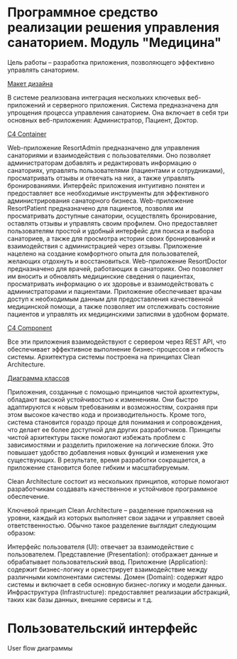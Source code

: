 # Программное средство реализации решения управления санаторием. Модуль "Медицина"
Цель работы – разработка приложения, позволяющего эффективно управлять санаторием.

[Макет дизайна](https://www.figma.com/file/XoMtOCKymrEiD7mh3DTndG?node-id=0-1&node-type=canvas&t=V2pn4xjp7kXFWdSF-0&type=design&mode=design)

В системе реализована интеграция нескольких ключевых веб-приложений и серверного приложения. Система предназначена для упрощения процесса управления санаторием. Она включает в себя три основных веб-приложения: Администратор, Пациент, Доктор.

[C4 Container](https://github.com/biniess/uni/blob/main/doc/Контейнеры.jpg)

Web-приложение ResortAdmin предназначено для управления санаториями и взаимодействия с пользователями. Оно позволяет администраторам добавлять и редактировать информацию о санаториях, управлять пользователями (пациентами и сотрудниками), просматривать отзывы и отвечать на них, а также управлять бронированиями. Интерфейс приложения интуитивно понятен и предоставляет все необходимые инструменты для эффективного администрирования санаторного бизнеса.
Web-приложение ResortPatient предназначено для пациентов, позволяя им просматривать доступные санатории, осуществлять бронирование, оставлять отзывы и управлять своим профилем. Оно предоставляет пользователям простой и удобный интерфейс для поиска и выбора санаториев, а также для просмотра истории своих бронирований и взаимодействия с администрацией через отзывы. Приложение нацелено на создание комфортного опыта для пользователей, желающих отдохнуть и восстановиться.
Web-приложение ResortDoctor предназначено для врачей, работающих в санаториях. Оно позволяет им вносить и обновлять медицинские сведения о пациентах, просматривать информацию о их здоровье и взаимодействовать с администраторами и пациентами. Приложение обеспечивает врачам доступ к необходимым данным для предоставления качественной медицинской помощи, а также позволяет им отслеживать состояние пациентов и управлять их медицинскими записями в удобном формате.

[C4 Component](https://github.com/biniess/uni/blob/main/doc/Компоненты.jpg)

Все эти приложения взаимодействуют с сервером через REST API, что обеспечивает эффективное выполнение бизнес-процессов и гибкость системы.
Архитектура системы построена на принципах Clean Architecture.

[Диаграмма классов](https://github.com/biniess/uni/blob/main/doc/Диаграмма%20классов.drawio.png)

Приложения, созданные с помощью принципов чистой архитектуры, обладают высокой устойчивостью к изменениям. Они быстро адаптируются к новым требованиям и возможностям, сохраняя при этом высокое качество кода и производительность. Кроме того, система становится гораздо проще для понимания и сопровождения, что делает ее более доступной для других разработчиков. Принципы чистой архитектуры также помогают избежать проблем с зависимостями и разделить приложение на логические блоки. Это повышает удобство добавления новых функций и изменения уже существующих. В результате, время разработки сокращается, а приложение становится более гибким и масштабируемым.

Clean Architecture состоит из нескольких принципов, которые помогают разработчикам создавать качественное и устойчивое программное обеспечение.

Ключевой принцип Clean Architecture – разделение приложения на уровни, каждый из которых выполняет свои задачи и управляет своей ответственностью. Обычно такое разделение выглядит следующим образом:

Интерфейс пользователя (UI): отвечает за взаимодействие с пользователем.
Представление (Presentation): отображает данные и обрабатывает пользовательский ввод.
Приложение (Application): содержит бизнес-логику и оркестрирует взаимодействие между различными компонентами системы.
Домен (Domain): содержит ядро системы и включает в себя основную бизнес-логику и модели данных.
Инфраструктура (Infrastructure): предоставляет реализации абстракций, таких как базы данных, внешние сервисы и т.д.

# Пользовательский интерфейс

User flow диаграммы

